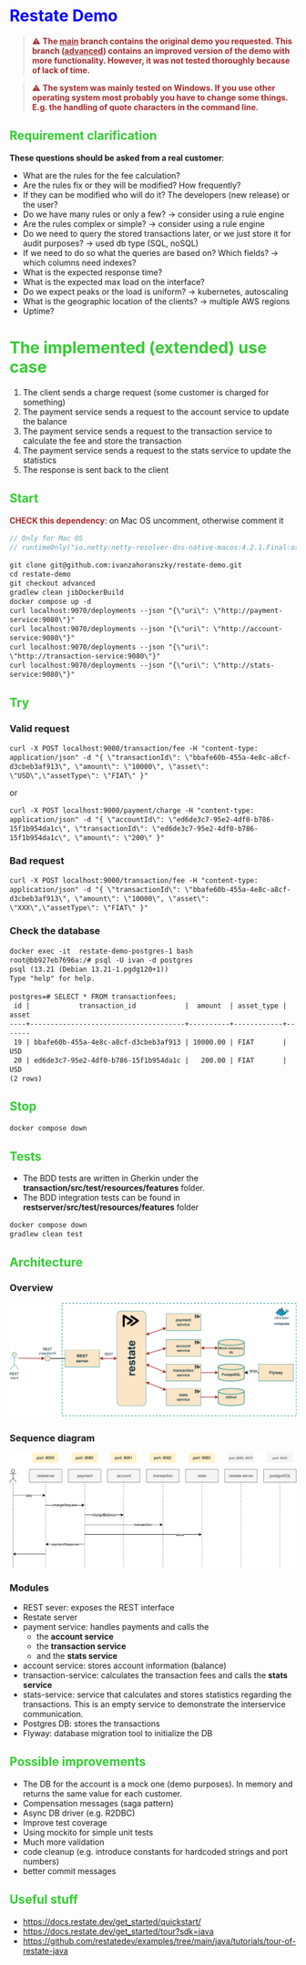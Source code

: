 # <span style="color: blue">Restate Demo</span>

> <span style="color: brown">⚠️ **The <u>main</u> branch contains the original demo you requested. This branch (<u>advanced</u>) contains an improved version of the demo with 
> more functionality. However, it was not tested thoroughly because of lack of time.**</span>

> <span style="color: brown">⚠️ **The system was mainly tested on Windows. If you use other operating system most probably 
> you have to change some things. E.g. the handling of quote characters in the command line.**</span>


## <span style="color: limegreen">Requirement clarification</span>

**These questions should be asked from a real customer**:

- What are the rules for the fee calculation?
- Are the rules fix or they will be modified? How frequently?
- If they can be modified who will do it? The developers (new release) or the user?
- Do we have many rules or only a few? -> consider using a rule engine
- Are the rules complex or simple? -> consider using a rule engine
- Do we need to query the stored transactions later, or we just store it for audit purposes? -> used db type (SQL, noSQL) 
- If we need to do so what the queries are based on? Which fields? -> which columns need indexes?
- What is the expected response time?
- What is the expected max load on the interface?
- Do we expect peaks or the load is uniform? -> kubernetes, autoscaling
- What is the geographic location of the clients? -> multiple AWS regions
- Uptime?

# <span style="color: limegreen">The implemented (extended) use case</span>

1. The client sends a charge request (some customer is charged for something)
2. The payment service sends a request to the account service to update the balance
3. The payment service sends a request to the transaction service to calculate the fee and store the transaction
4. The payment service sends a request to the stats service to update the statistics
5. The response is sent back to the client



## <span style="color: limegreen">Start</span>

<span style="color: brown">**CHECK this dependency**</span>: on Mac OS uncomment, otherwise comment it

```kotlin
// Only for Mac OS
// runtimeOnly("io.netty:netty-resolver-dns-native-macos:4.2.1.Final:osx-x86_64")
```

```shell
git clone git@github.com:ivanzahoranszky/restate-demo.git
cd restate-demo
git checkout advanced
gradlew clean jibDockerBuild
docker compose up -d
curl localhost:9070/deployments --json "{\"uri\": \"http://payment-service:9080\"}"
curl localhost:9070/deployments --json "{\"uri\": \"http://account-service:9080\"}"
curl localhost:9070/deployments --json "{\"uri\": \"http://transaction-service:9080\"}"
curl localhost:9070/deployments --json "{\"uri\": \"http://stats-service:9080\"}"
```



## <span style="color: limegreen">Try</span>

### Valid request

```shell
curl -X POST localhost:9000/transaction/fee -H "content-type: application/json" -d "{ \"transactionId\": \"bbafe60b-455a-4e8c-a8cf-d3cbeb3af913\", \"amount\": \"10000\", \"asset\": \"USD\",\"assetType\": \"FIAT\" }"
```

or

```shell
curl -X POST localhost:9000/payment/charge -H "content-type: application/json" -d "{ \"accountId\": \"ed6de3c7-95e2-4df0-b786-15f1b954da1c\", \"transactionId\": \"ed6de3c7-95e2-4df0-b786-15f1b954da1c\", \"amount\": \"200\" }"
````

### Bad request

```shell
curl -X POST localhost:9000/transaction/fee -H "content-type: application/json" -d "{ \"transactionId\": \"bbafe60b-455a-4e8c-a8cf-d3cbeb3af913\", \"amount\": \"10000\", \"asset\": \"XXX\",\"assetType\": \"FIAT\" }"
```

### Check the database

```shell
docker exec -it  restate-demo-postgres-1 bash
root@bb927eb7696a:/# psql -U ivan -d postgres
psql (13.21 (Debian 13.21-1.pgdg120+1))
Type "help" for help.

postgres=# SELECT * FROM transactionfees;
 id |            transaction_id            |  amount  | asset_type | asset
----+--------------------------------------+----------+------------+-------
 19 | bbafe60b-455a-4e8c-a8cf-d3cbeb3af913 | 10000.00 | FIAT       | USD
 20 | ed6de3c7-95e2-4df0-b786-15f1b954da1c |   200.00 | FIAT       | USD
(2 rows)
```

## <span style="color: limegreen">Stop</span>

```shell
docker compose down
```



## <span style="color: limegreen">Tests</span>

- The BDD tests are written in Gherkin under the **transaction/src/test/resources/features** folder.
- The BDD integration tests can be found in **restserver/src/test/resources/features** folder

```shell
docker compose down
gradlew clean test
```



## <span style="color: limegreen">Architecture</span>

### Overview

![restate.svg](restate.svg)

### Sequence diagram

![restate.svg](restate-sequence-diag.svg)

### Modules

- REST sever: exposes the REST interface
- Restate server
- payment service: handles payments and calls the 
  * the **account service**
  * the **transaction service**
  * and the **stats service**
- account service: stores account information (balance)
- transaction-service: calculates the transaction fees and calls the **stats service**
- stats-service: service that calculates and stores statistics regarding the transactions. This is 
an empty service to demonstrate the interservice communication.
- Postgres DB: stores the transactions
- Flyway: database migration tool to initialize the DB

## <span style="color: limegreen">Possible improvements</span>

- The DB for the account is a mock one (demo purposes). In memory and returns the same value for each customer.
- Compensation messages (saga pattern)
- Async DB driver (e.g. R2DBC)
- Improve test coverage
- Using mockito for simple unit tests
- Much more validation
- code cleanup (e.g. introduce constants for hardcoded strings and port numbers)
- better commit messages



## <span style="color: limegreen">Useful stuff</span>

- https://docs.restate.dev/get_started/quickstart/
- https://docs.restate.dev/get_started/tour?sdk=java
- https://github.com/restatedev/examples/tree/main/java/tutorials/tour-of-restate-java
